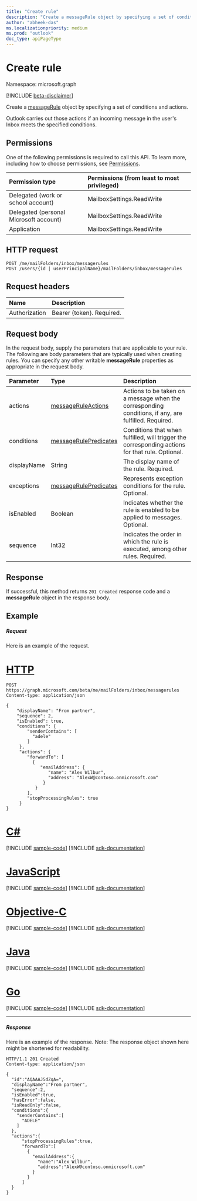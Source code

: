 ```yaml
---
title: "Create rule"
description: "Create a messageRule object by specifying a set of conditions and actions. "
author: "abheek-das"
ms.localizationpriority: medium
ms.prod: "outlook"
doc_type: apiPageType
---
```


# Create rule

Namespace: microsoft.graph

[!INCLUDE [beta-disclaimer](../../includes/beta-disclaimer.md)]

Create a [messageRule](../resources/messagerule.md) object by specifying a set of conditions and actions. 

Outlook carries out those actions if an incoming message in the user's Inbox meets the specified conditions.

## Permissions
One of the following permissions is required to call this API. To learn more, including how to choose permissions, see [Permissions](/graph/permissions-reference).

|Permission type      | Permissions (from least to most privileged)              |
|:--------------------|:---------------------------------------------------------|
|Delegated (work or school account) | MailboxSettings.ReadWrite    |
|Delegated (personal Microsoft account) | MailboxSettings.ReadWrite    |
|Application | MailboxSettings.ReadWrite |


## HTTP request
<!-- { "blockType": "ignored" } -->
```http
POST /me/mailFolders/inbox/messagerules
POST /users/{id | userPrincipalName}/mailFolders/inbox/messagerules
```
## Request headers
| Name       | Description|
|:---------------|:----------|
| Authorization  | Bearer {token}. Required. |


## Request body
In the request body, supply the parameters that are applicable to your rule. The following are body parameters that are typically used 
when creating rules. You can specify any other writable **messageRule** properties as appropriate in the request body.

| Parameter       | Type|Description|
|:--------|:-------|:----------|
|actions|[messageRuleActions](../resources/messageruleactions.md)|Actions to be taken on a message when the corresponding conditions, if any, are fulfilled. Required.|
|conditions|[messageRulePredicates](../resources/messagerulepredicates.md)|Conditions that when fulfilled, will trigger the corresponding actions for that rule. Optional.|
|displayName| String  | The display name of the rule. Required.|
|exceptions| [messageRulePredicates](../resources/messagerulepredicates.md)| Represents exception conditions for the rule. Optional. |
|isEnabled | Boolean | Indicates whether the rule is enabled to be applied to messages. Optional. |
|sequence| Int32 | Indicates the order in which the rule is executed, among other rules. Required.|

## Response
If successful, this method returns `201 Created` response code and a **messageRule** object in the response body.

## Example
##### Request
Here is an example of the request.

# [HTTP](#tab/http)
<!-- {
  "blockType": "request",
  "name": "create_messagerule_from_mailfolder"
}-->
```http
POST https://graph.microsoft.com/beta/me/mailFolders/inbox/messagerules
Content-type: application/json

{      
    "displayName": "From partner",      
    "sequence": 2,      
    "isEnabled": true,          
    "conditions": {
        "senderContains": [
          "adele"       
        ]
     },
     "actions": {
        "forwardTo": [
          {
             "emailAddress": {
                "name": "Alex Wilbur",
                "address": "AlexW@contoso.onmicrosoft.com"
              }
           }
        ],
        "stopProcessingRules": true
     }    
}

```
# [C#](#tab/csharp)
[!INCLUDE [sample-code](../includes/snippets/csharp/create-messagerule-from-mailfolder-csharp-snippets.md)]
[!INCLUDE [sdk-documentation](../includes/snippets/snippets-sdk-documentation-link.md)]

# [JavaScript](#tab/javascript)
[!INCLUDE [sample-code](../includes/snippets/javascript/create-messagerule-from-mailfolder-javascript-snippets.md)]
[!INCLUDE [sdk-documentation](../includes/snippets/snippets-sdk-documentation-link.md)]

# [Objective-C](#tab/objc)
[!INCLUDE [sample-code](../includes/snippets/objc/create-messagerule-from-mailfolder-objc-snippets.md)]
[!INCLUDE [sdk-documentation](../includes/snippets/snippets-sdk-documentation-link.md)]

# [Java](#tab/java)
[!INCLUDE [sample-code](../includes/snippets/java/create-messagerule-from-mailfolder-java-snippets.md)]
[!INCLUDE [sdk-documentation](../includes/snippets/snippets-sdk-documentation-link.md)]

# [Go](#tab/go)
[!INCLUDE [sample-code](../includes/snippets/go/create-messagerule-from-mailfolder-go-snippets.md)]
[!INCLUDE [sdk-documentation](../includes/snippets/snippets-sdk-documentation-link.md)]

---

##### Response
Here is an example of the response. Note: The response object shown here might be shortened for readability.
<!-- {
  "blockType": "response",
  "truncated": true,
  "@odata.type": "microsoft.graph.messageRule"
} -->
```http
HTTP/1.1 201 Created
Content-type: application/json

{
  "id":"AQAAAJ5dZqA=",
  "displayName":"From partner",
  "sequence":2,
  "isEnabled":true,
  "hasError":false,
  "isReadOnly":false,
  "conditions":{
    "senderContains":[
      "ADELE"
    ]
  },
  "actions":{
      "stopProcessingRules":true,
      "forwardTo":[
        {
          "emailAddress":{
            "name":"Alex Wilbur",
            "address":"AlexW@contoso.onmicrosoft.com"
          }
        }
      ]
  }
}

```

<!-- uuid: 8fcb5dbc-d5aa-4681-8e31-b001d5168d79
2015-10-25 14:57:30 UTC -->
<!--
{
  "type": "#page.annotation",
  "description": "Create rule",
  "keywords": "",
  "section": "documentation",
  "tocPath": "",
  "suppressions": [
  ]
}
-->


